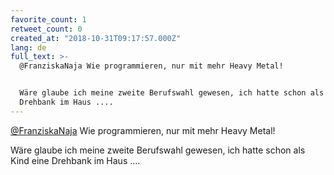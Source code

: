 ```yaml
---
favorite_count: 1
retweet_count: 0
created_at: "2018-10-31T09:17:57.000Z"
lang: de
full_text: >-
  @FranziskaNaja Wie programmieren, nur mit mehr Heavy Metal!


  Wäre glaube ich meine zweite Berufswahl gewesen, ich hatte schon als Kind eine
  Drehbank im Haus ....
---
```


[@FranziskaNaja](https://twitter.com/FranziskaNaja) Wie programmieren, nur mit
mehr Heavy Metal!

Wäre glaube ich meine zweite Berufswahl gewesen, ich hatte schon als Kind eine
Drehbank im Haus ....
